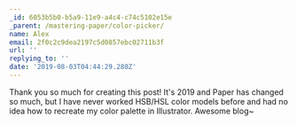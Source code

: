 ```yaml
---
_id: 6053b5b0-b5a9-11e9-a4c4-c74c5102e15e
_parent: /mastering-paper/color-picker/
name: Alex
email: 2f0c2c9dea2197c5d0857ebc02711b3f
url: ''
replying_to: ''
date: '2019-08-03T04:44:29.280Z'
---
```


Thank you so much for creating this post! It's 2019 and Paper has changed so
much, but I have never worked HSB/HSL color models before and had no idea how
to recreate my color palette in Illustrator.  Awesome blog~
